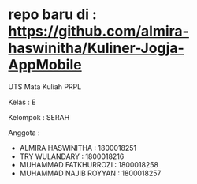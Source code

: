 # repo baru di : https://github.com/almira-haswinitha/Kuliner-Jogja-AppMobile
UTS Mata Kuliah PRPL

Kelas : E

Kelompok : SERAH

Anggota :
 - ALMIRA HASWINITHA : 1800018251 <KETUA>
 - TRY WULANDARY : 1800018216 <WEB>
 - MUHAMMAD FATKHURROZI : 1800018258 <PROGRAMMER>
 - MUHAMMAD NAJIB ROYYAN : 1800018257 <MOBILE>
 
